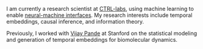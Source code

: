 I am currently a research scientist at [CTRL-labs](http://www.ctrl-labs.com/),
using machine learning to enable [neural-machine interfaces](https://www.wired.com/story/brain-machine-interface-isnt-sci-fi-anymore/).
My research interests include temporal embeddings, causal inference,
and information theory.


Previously, I worked with [Vijay Pande](http://pande.stanford.edu) at Stanford
on the statistical modeling and generation of temporal embeddings for
biomolecular dynamics.
